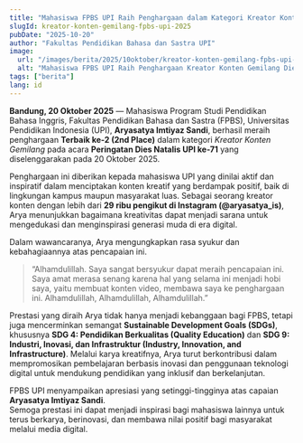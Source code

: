 ```yaml
---
title: "Mahasiswa FPBS UPI Raih Penghargaan dalam Kategori Kreator Konten Gemilang pada Dies Natalis UPI ke-71"
slugId: kreator-konten-gemilang-fpbs-upi-2025
pubDate: "2025-10-20"
author: "Fakultas Pendidikan Bahasa dan Sastra UPI"
image:
  url: "/images/berita/2025/10oktober/kreator-konten-gemilang-fpbs-upi-2025.webp"
  alt: "Mahasiswa FPBS UPI Raih Penghargaan Kreator Konten Gemilang Dies Natalis UPI ke-71"
tags: ["berita"]
lang: id
---
```


**Bandung, 20 Oktober 2025** — Mahasiswa Program Studi Pendidikan Bahasa Inggris, Fakultas Pendidikan Bahasa dan Sastra (FPBS), Universitas Pendidikan Indonesia (UPI), **Aryasatya Imtiyaz Sandi**, berhasil meraih penghargaan **Terbaik ke-2 (2nd Place)** dalam kategori *Kreator Konten Gemilang* pada acara **Peringatan Dies Natalis UPI ke-71** yang diselenggarakan pada 20 Oktober 2025.

Penghargaan ini diberikan kepada mahasiswa UPI yang dinilai aktif dan inspiratif dalam menciptakan konten kreatif yang berdampak positif, baik di lingkungan kampus maupun masyarakat luas. Sebagai seorang kreator konten dengan lebih dari **29 ribu pengikut di Instagram (@aryasatya_is)**, Arya menunjukkan bagaimana kreativitas dapat menjadi sarana untuk mengedukasi dan menginspirasi generasi muda di era digital.

Dalam wawancaranya, Arya mengungkapkan rasa syukur dan kebahagiaannya atas pencapaian ini.  
> “Alhamdulillah. Saya sangat bersyukur dapat meraih pencapaian ini. Saya amat merasa senang karena hal yang selama ini menjadi hobi saya, yaitu membuat konten video, membawa saya ke penghargaan ini. Alhamdulillah, Alhamdulillah, Alhamdulillah.”

Prestasi yang diraih Arya tidak hanya menjadi kebanggaan bagi FPBS, tetapi juga mencerminkan semangat **Sustainable Development Goals (SDGs)**, khususnya **SDG 4: Pendidikan Berkualitas (Quality Education)** dan **SDG 9: Industri, Inovasi, dan Infrastruktur (Industry, Innovation, and Infrastructure)**. Melalui karya kreatifnya, Arya turut berkontribusi dalam mempromosikan pembelajaran berbasis inovasi dan penggunaan teknologi digital untuk mendukung pendidikan yang inklusif dan berkelanjutan.

FPBS UPI menyampaikan apresiasi yang setinggi-tingginya atas capaian **Aryasatya Imtiyaz Sandi**.  
Semoga prestasi ini dapat menjadi inspirasi bagi mahasiswa lainnya untuk terus berkarya, berinovasi, dan membawa nilai positif bagi masyarakat melalui media digital.

